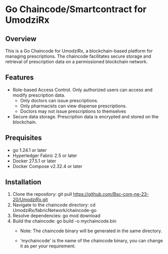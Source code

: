 # Go Chaincode/Smartcontract for UmodziRx

## Overview 
This is a Go Chaincode for UmodziRx, a blockchain-based platform for managing prescriptions. The chaincode facilitates secure storage and retrieval of prescription data on a permissioned blockchain network.

## Features
- Role-based Access Control. Only authorized users can access and modify prescription data. 
    - Only doctors can issue prescriptions.
    - Only pharmacists can view dispense prescriptions.
    - Doctors may not issue prescriptions to themselves
- Secure data storage. Prescription data is encrypted and stored on the blockchain.

## Prequisites
- go 1.24.1 or later
- Hyperledger Fabric 2.5 or later
- Docker 27.5.1 or later
- Docker Compose v2.32.4 or later

## Installation
1. Clone the repository: git pull https://github.com/Bsc-com-ne-23-20/UmodziRx.git
2. Navigate to the chaincode directory: cd UmodziRx/fabricNetwork/chaincode-go
3. Resolve dependencies: go mod download
4. Build the chaincode: go build -o mychaincode.bin
    - Note: The chaincode binary will be generated in the same directory.

    - 'mychaincode' is the name of the chaincode binary, you can change it as per your requirement.

